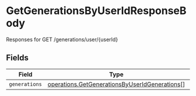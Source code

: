 # GetGenerationsByUserIdResponseBody

Responses for GET /generations/user/{userId}


## Fields

| Field                                                                                                          | Type                                                                                                           | Required                                                                                                       | Description                                                                                                    |
| -------------------------------------------------------------------------------------------------------------- | -------------------------------------------------------------------------------------------------------------- | -------------------------------------------------------------------------------------------------------------- | -------------------------------------------------------------------------------------------------------------- |
| `generations`                                                                                                  | [operations.GetGenerationsByUserIdGenerations](../../models/operations/getgenerationsbyuseridgenerations.md)[] | :heavy_minus_sign:                                                                                             | N/A                                                                                                            |